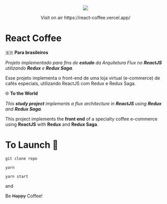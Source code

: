<div align="center">
  <img src="https://f002.backblazeb2.com/file/adolfofonzar/logo-react-coffee.png">
  <p> Visit on air https://react-coffee.vercel.app/ <p/>
</div>

# React Coffee

🇧🇷 **Para brasileiros**

*Projeto implementado para fins de **estudo** da Arquitetura Flux no **ReactJS** utilizando **Redux** e **Redux Saga**.*

Esse projeto implementa o front-end de uma loja virtual (e-commerce) de cafés especiais, utilizando ReactJS com Redux e Redux Saga.

🌐 **To the World**

*This **study project** implements a flux architecture in **ReactJS** using **Redux** and **Redux Saga**.*

This project implements the **front end** of a specialty coffee e-commerce using **ReactJS** with **Redux** and **Redux Saga**.

# To Launch 🚀


`git clone repo`

`yarn`

`yarn start`

and

Be <s>Happy</s> Coffee!
